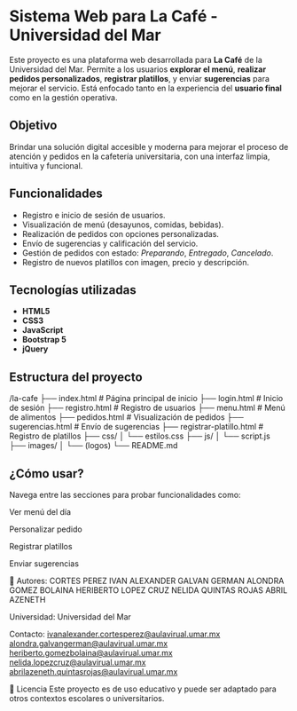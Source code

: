 # Sistema Web para La Café - Universidad del Mar

Este proyecto es una plataforma web desarrollada para **La Café** de la Universidad del Mar. 
Permite a los usuarios **explorar el menú**, **realizar pedidos personalizados**, **registrar platillos**, y enviar **sugerencias** para mejorar el servicio. 
Está enfocado tanto en la experiencia del **usuario final** como en la gestión operativa.

## Objetivo

Brindar una solución digital accesible y moderna para mejorar el proceso de atención y pedidos en la cafetería universitaria, con una interfaz limpia, intuitiva y funcional.

## Funcionalidades

- Registro e inicio de sesión de usuarios.
- Visualización de menú (desayunos, comidas, bebidas).
- Realización de pedidos con opciones personalizadas.
- Envío de sugerencias y calificación del servicio.
- Gestión de pedidos con estado: *Preparando*, *Entregado*, *Cancelado*.
- Registro de nuevos platillos con imagen, precio y descripción.

## Tecnologías utilizadas

- **HTML5**
- **CSS3**
- **JavaScript**
- **Bootstrap 5**
- **jQuery**

##  Estructura del proyecto

/la-cafe
├── index.html # Página principal de inicio
├── login.html # Inicio de sesión
├── registro.html # Registro de usuarios
├── menu.html # Menú de alimentos
├── pedidos.html # Visualización de pedidos
├── sugerencias.html # Envío de sugerencias
├── registrar-platillo.html # Registro de platillos
├── css/
│ └── estilos.css
├── js/
│ └── script.js
├── images/
│ └── (logos)
└── README.md


## ¿Cómo usar?

Navega entre las secciones para probar funcionalidades como:

Ver menú del día

Personalizar pedido

Registrar platillos

Enviar sugerencias

👤 Autores: 
CORTES PEREZ IVAN ALEXANDER
GALVAN GERMAN ALONDRA
GOMEZ BOLAINA HERIBERTO
LOPEZ CRUZ NELIDA
QUINTAS ROJAS ABRIL AZENETH

Universidad: Universidad del Mar

Contacto: 
ivanalexander.cortesperez@aulavirual.umar.mx
alondra.galvangerman@aulavirual.umar.mx
heriberto.gomezbolaina@aulavirual.umar.mx
nelida.lopezcruz@aulavirual.umar.mx
abrilazeneth.quintasrojas@aulavirual.umar.mx


📄 Licencia
Este proyecto es de uso educativo y puede ser adaptado para otros contextos escolares o universitarios.
